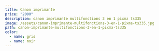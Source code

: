 ```yaml
---
title: Canon imprimante
price: "2000"
description: canon imprimante multifonctions 3 en 1 pixma ts335
image: /assets/canon-imprimante-multifonctions-3-en-1-pixma-ts335.jpg
path: canon-imprimante-multifonctions-3-en-1-pixma-ts335
color:
  - name: gris
  - name: noir
---
```

